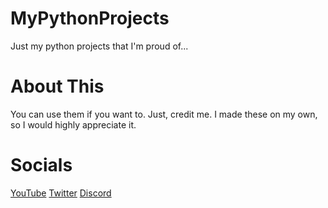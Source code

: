 # MyPythonProjects
Just my python projects that I'm proud of...

# About This
You can use them if you want to. Just, credit me. I made these on my own, so I would highly appreciate it.

# Socials
[YouTube](https://www.youtube.com/channel/UCXLC31tgv7dkdvoPA5tdcMg)
[Twitter](https://twitter.com/MFAnimate)
[Discord](https://discord.gg/jpJRGAt)
